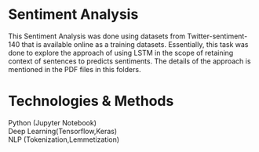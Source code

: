 # Sentiment Analysis 

This Sentiment Analysis was done using datasets from Twitter-sentiment-140 that is available online as a training datasets. Essentially, this task was done to explore the approach of using LSTM in the scope of retaining context of sentences to predicts sentiments. The details of the approach is mentioned in the PDF files in this folders.

# Technologies & Methods
Python (Jupyter Notebook)<br>
Deep Learning(Tensorflow,Keras)<br>
NLP (Tokenization,Lemmetization)

